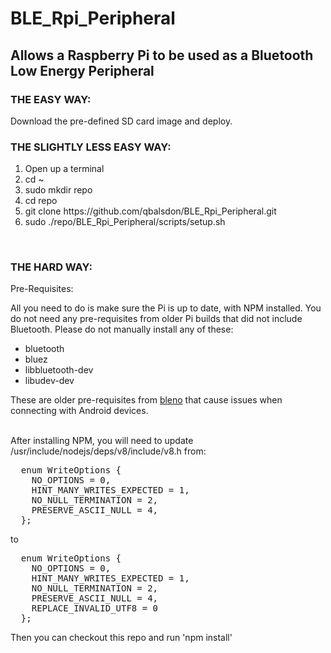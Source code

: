 # BLE_Rpi_Peripheral
<h2>Allows a Raspberry Pi to be used as a Bluetooth Low Energy Peripheral</h2>
<h3>THE EASY WAY:</h3>
Download the pre-defined SD card image and deploy.

<h3>THE SLIGHTLY LESS EASY WAY:</h3>
<ol><li>Open up a terminal</li><li>cd ~</li>
<li>sudo mkdir repo</li>
<li>cd repo</li>
<li>git clone https://github.com/qbalsdon/BLE_Rpi_Peripheral.git</li>
<li>sudo ./repo/BLE_Rpi_Peripheral/scripts/setup.sh</li></ol><br/>

<h3>THE HARD WAY:</h3>
Pre-Requisites:


All you need to do is make sure the Pi is up to date, with NPM installed. You do not need any pre-requisites from older Pi builds that did not include Bluetooth. Please do not manually install any of these: 

<ul>
<li>bluetooth</li><li>bluez</li><li>libbluetooth-dev</li><li>libudev-dev</li>
</ul>
These are older pre-requisites from <a href="https://github.com/sandeepmistry/bleno">bleno</a> that cause issues when connecting with Android devices.<br/><br/>

After installing NPM, you will need to update /usr/include/nodejs/deps/v8/include/v8.h from:

<div class="highlight highlight-source-c"><pre>  <span class="pl-k">enum</span> WriteOptions {
    NO_OPTIONS = <span class="pl-c1">0</span>,
    HINT_MANY_WRITES_EXPECTED = <span class="pl-c1">1</span>,
    NO_NULL_TERMINATION = <span class="pl-c1">2</span>,
    PRESERVE_ASCII_NULL = <span class="pl-c1">4</span>,
  };</pre></div>

<p>to</p>

<div class="highlight highlight-source-c"><pre>  <span class="pl-k">enum</span> WriteOptions {
    NO_OPTIONS = <span class="pl-c1">0</span>,
    HINT_MANY_WRITES_EXPECTED = <span class="pl-c1">1</span>,
    NO_NULL_TERMINATION = <span class="pl-c1">2</span>,
    PRESERVE_ASCII_NULL = <span class="pl-c1">4</span>,
    REPLACE_INVALID_UTF8 = <span class="pl-c1">0</span>
  };</pre></div>

Then you can checkout this repo and run 'npm install'
